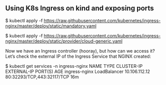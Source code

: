 Using K8s Ingress on kind and exposing ports
------------------------------------------------------------------------------------------------------------------
$ kubectl apply -f https://raw.githubusercontent.com/kubernetes/ingress-nginx/master/deploy/static/mandatory.yaml

$ kubectl apply -f https://raw.githubusercontent.com/kubernetes/ingress-nginx/master/deploy/static/provider/cloud-generic.yaml

Now we have an Ingress controller (hooray), but how can we access it? Let’s check the external IP of the Ingress Service that NGINX created:

$ kubectl get services -n ingress-nginx
NAME            TYPE           CLUSTER-IP      EXTERNAL-IP   PORT(S)                      AGE
ingress-nginx   LoadBalancer   10.106.112.12   <pending>     80:32293/TCP,443:32117/TCP   16m